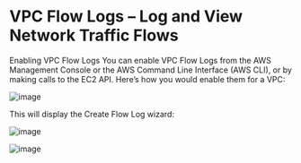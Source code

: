# VPC Flow Logs – Log and View Network Traffic Flows

Enabling VPC Flow Logs
You can enable VPC Flow Logs from the AWS Management Console or the AWS Command Line Interface (AWS CLI), or by making calls to the EC2 API. Here’s how you would enable them for a VPC:

![image](https://github.com/haneefmohamed/AWS-Projects/assets/159698808/93e9c671-82b3-4865-84d2-61072703caaf)

This will display the Create Flow Log wizard:

![image](https://github.com/haneefmohamed/AWS-Projects/assets/159698808/4a50f6a2-555a-4da6-be33-ab57a1709554)

![image](https://github.com/haneefmohamed/AWS-Projects/assets/159698808/06964f2d-e67b-4aaf-ad1b-aa11be928dd7)

